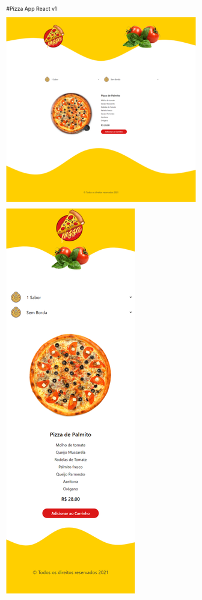 #Pizza App React v1

![alt text](https://github.com/d8web/PizzaAppReact/blob/main/public/assets/media/screenshot.png)

![alt text](https://github.com/d8web/PizzaAppReact/blob/main/public/assets/media/screenshot-mobile.png)